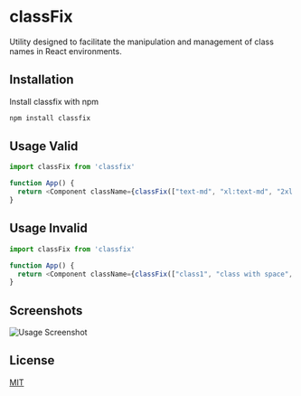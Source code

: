 
# classFix

Utility designed to facilitate the manipulation and management of class names in React environments.
## Installation

Install classfix with npm

```bash
npm install classfix
```
## Usage Valid

```javascript
import classFix from 'classfix'

function App() {
  return <Component className={classFix(["text-md", "xl:text-md", "2xl:text-xl"])} />
}
```

## Usage Invalid

```javascript
import classFix from 'classfix'

function App() {
  return <Component className={classFix(["class1", "class with space", "class3"])} />
}
```
## Screenshots

![Usage Screenshot](https://i.imgur.com/dOhMtXV.png)


## License

[MIT](https://choosealicense.com/licenses/mit/)

